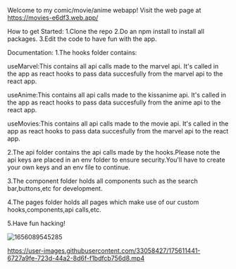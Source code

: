 Welcome to my comic/movie/anime webapp!
Visit the web page at https://movies-e6df3.web.app/



How to get Started:
1.Clone the repo
2.Do an npm install to install all packages.
3.Edit the code to have fun with the app.

Documentation:
1.The hooks folder contains:
  
  useMarvel:This contains all api calls made to the marvel api.
  It's called in the app as react hooks to pass data succesfully from the marvel api to the 
  react app.
  
  useAnime:This contains all api calls made to the kissanime api.
  It's called in the app as react hooks to pass data succesfully from the anime api to the 
  react app.
  
  useMovies:This contains all api calls made to the movie api.
  It's called in the app as react hooks to pass data succesfully from the marvel api to the 
  react app.


2.The api folder contains the api calls made by the hooks.Please note the api keys are placed in an env folder to ensure security.You'll have to create your own keys and an env file to continue.

3.The component folder holds all components such as the search bar,buttons,etc for development.

4.The pages folder holds all pages which make use of our custom hooks,components,api calls,etc.

5.Have fun hacking!
  

![1656089545285](https://user-images.githubusercontent.com/33058427/175611384-f0731e05-abb7-416b-8f93-43c68f8a717d.png)


https://user-images.githubusercontent.com/33058427/175611441-6727a9fe-723d-44a2-8d6f-f1bdfcb756d8.mp4

